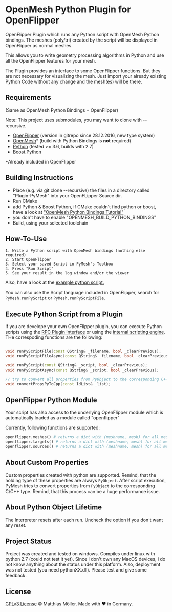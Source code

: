 # OpenMesh Python Plugin for OpenFlipper
OpenFlipper Plugin which runs any Python script with OpenMesh Python bindings.
The meshes (poly/tri) created by the script will be displayed in OpenFlipper as normal meshes.

This allows you to write geometry processing algorithms in Python
and use all the OpenFlipper features for your mesh.

The Plugin provides an interface to some OpenFlipper functions.
But they are not necessary for visualizing the mesh.
Just import your already existing Python Code without any change and
the mesh(es) will be there.

## Requirements

(Same as OpenMesh Python Bindings + OpenFlipper)

Note: This project uses submodules, you may want to clone with --recursive.
- [OpenFlipper](https://www.openflipper.org) (version in gitrepo since 28.12.2016, new type system)
- [OpenMesh](https://www.openmesh.org)* (build with Python Bindings is __not__ required)
- [Python](https://www.python.org) (tested >= 3.6, builds with 2.7) 
- [Boost.Python](https://www.boost.org)

*Already included in OpenFlipper

## Building Instructions
- Place (e.g. via git clone --recursive) the files in a directory called "Plugin-PyMesh" into your OpenFLipper Source dir.
- Run CMake
- add Python & Boost Python, if CMake couldn't find python or boost, have a look at ["OpenMesh Python Bindings Tutorial"](http://openmesh.org/Daily-Builds/Doc/a03957.html)
- you don't have to enable "OPENMESH_BUILD_PYTHON_BINDINGS"
- Build, using your selected toolchain

## How-To-Use
	1. Write a Python script with OpenMesh bindings (nothing else required)
	2. Start OpenFlipper
	3. Select your saved Script in PyMesh's Toolbox
	4. Press "Run Script"
	5. See your result in the log window and/or the viewer

Also, have a look at the [example python script.](./python_example_script.py)

You can also use the Script language included in OpenFlipper, search for
`PyMesh.runPyScript` or `PyMesh.runPyScriptFile`.

## Execute Python Script from a Plugin
If you are develope your own OpenFlipper plugin, you can execute Python scripts using the [RPC Plugin Interface](http://openflipper.org/Daily-Builds/Doc/Free/Developer/a14371.html) or using the [internal scripting engine](http://openflipper.org/Daily-Builds/Doc/Free/Developer/a14403.html).
THe correspoding functions are the following:
```cpp

void runPyScriptFile(const QString& _filename, bool _clearPrevious);
void runPyScriptFileAsync(const QString& _filename, bool _clearPrevious);

void runPyScript(const QString& _script, bool _clearPrevious);
void runPyScriptAsync(const QString& _script, bool _clearPrevious);

// try to convert all properties from PyObject to the corresponding C++ type
void convertPropsPyToCpp(const IdList& _list);

```


## OpenFlipper Python Module
Your script has also access to the underlying OpenFlipper module which is automatically
loaded as a module called "openflipper"

Currently, following functions are supported:
```python
openflipper.meshes() # returns a dict with (meshname, mesh) for all meshes
openflipper.targets() # returns a dict with (meshname, mesh) for all meshes which are tagged as targets
openflipper.sources() # returns a dict with (meshname, mesh) for all meshes which are tagged as sources
```


## About Custom Properties
Custom properties created with python are supported. Remind, that the holding type of these properties
are always `PyObject`. After script execution, PyMesh tries to convert properties
from `PyObject` to the corresponding C/C++ type. Remind, that this process can be a huge performance issue.

## About Python Object Lifetime

The Interpreter resets after each run.
Uncheck the option if you don't want any reset.

## Project Status
Project was created and tested on windows.
Compiles under linux with python 2.7 (could not test it yet).
Since I don't own any MacOS devices, i do not know anything about the status under this platform.
Also, deployment was not tested (you need pythonXX.dll).
Please test and give some feedback.

## License
[GPLv3 License](./LICENSE) © Matthias Möller. Made with ♥ in Germany.
